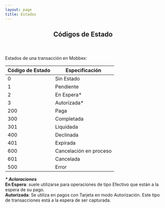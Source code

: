 ```yaml
---
layout: page
title: Estados
---
```


<!-- Main -->
<div id="main" class="alt">

<!-- One -->
<section id="one">
	<div class="inner">
		<header class="major">
			<h1>Códigos de Estado</h1>
		</header>

<div markdown="1">
Estados de una transacción en Mobbex:

| Código de Estado | Especificación |  
| --- | --- |  
| 0 | Sin Estado |  
| 1 | Pendiente |  
| 2 | En Espera* |  
| 3 | Autorizada* |  
| 200 | Paga |  
| 300 | Completada |  
| 301 | Liquidada |  
| 400 | Declinada |  
| 401 | Expirada |  
| 600 | Cancelación en proceso |  
| 601 | Cancelada |  
| 500 | Error |  

___* Aclaraciones___<br/>
__En Espera__: suele utilizarse para operaciones de tipo Efectivo que están a la espera de su pago.<br/>
__Autorizada__: Se utiliza en pagos con Tarjeta en modo Autorización. Este tipo de transacciones está a la espera de ser capturada.

</div>

</div>
</section>

</div>
